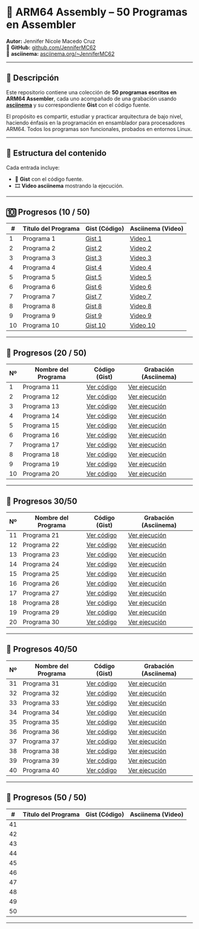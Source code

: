 # 🧠 ARM64 Assembly – 50 Programas en Assembler

**Autor:** Jennifer Nicole Macedo Cruz  
🔗 **GitHub:** [github.com/JenniferMC62](https://github.com/JenniferMC62)  
🎥 **asciinema:** [asciinema.org/~JenniferMC62](https://asciinema.org/~JenniferMC62)

---

## 📝 Descripción

Este repositorio contiene una colección de **50 programas escritos en ARM64 Assembler**, cada uno acompañado de una grabación usando **[asciinema](https://asciinema.org/)** y su correspondiente **Gist** con el código fuente.

El propósito es compartir, estudiar y practicar arquitectura de bajo nivel, haciendo énfasis en la programación en ensamblador para procesadores ARM64. Todos los programas son funcionales, probados en entornos Linux.

---

## 📂 Estructura del contenido

Cada entrada incluye:

- 🔗 **Gist** con el código fuente.
- 🎞️ **Video asciinema** mostrando la ejecución.

---

## 🔟 Progresos (10 / 50)

| #  | Título del Programa         | Gist (Código)                                                                                     | Asciinema (Video)                                                                |
|----|-----------------------------|----------------------------------------------------------------------------------------------------|----------------------------------------------------------------------------------|
| 1  | Programa 1                  | [Gist 1](https://gist.github.com/JenniferMC62/2c26ce8a70cb615806c5052d5ecbc930)                   | [Video 1](https://asciinema.org/a/5pDLicz2zwYqdShcwdaIFKU2k)                    |
| 2  | Programa 2                  | [Gist 2](https://gist.github.com/JenniferMC62/29b69092bc225e9cda1222a3a3ba9d5f)                   | [Video 2](https://asciinema.org/a/gWwUchUkFPWKKJ3RNUVE7laIU)                    |
| 3  | Programa 3                  | [Gist 3](https://gist.github.com/JenniferMC62/ce7cc6adee22491c59f4e0a09cfaae96)                   | [Video 3](https://asciinema.org/a/ddgsaQZYAjMWYA5FREO2mb6JN)                    |
| 4  | Programa 4                  | [Gist 4](https://gist.github.com/JenniferMC62/10752c3fbb3e6ea9e9664486c8be3b42)                   | [Video 4](https://asciinema.org/a/9HtmGGcCbnL9UV28GWTZO8FMZ)                    |
| 5  | Programa 5                  | [Gist 5](https://gist.github.com/JenniferMC62/7b2e3b32de5dfc8980ec77e1abbedbd4)                   | [Video 5](https://asciinema.org/a/Z8GPgycsaKS4k0LvUnExhHtSV)                    |
| 6  | Programa 6                  | [Gist 6](https://gist.github.com/JenniferMC62/9810bb66f2abfbe5f5a2e38a091bdbec)                   | [Video 6](https://asciinema.org/a/hsQEKDev5apm71TlQh0ZaG0vw)                    |
| 7  | Programa 7                  | [Gist 7](https://gist.github.com/JenniferMC62/584a8fac3af1e0e09a09ceab2dc42629)                   | [Video 7](https://asciinema.org/a/koBynQoUkR5PYrq4oqw3Dv4s9)                    |
| 8  | Programa 8                  | [Gist 8](https://gist.github.com/JenniferMC62/86df91e6d313ce44756aee07c688f73d)                   | [Video 8](https://asciinema.org/a/90TItSdHl39AAWNe1KdL0esML)                    |
| 9  | Programa 9                  | [Gist 9](https://gist.github.com/JenniferMC62/88303eefdeb648932ef20705b193835a)                   | [Video 9](https://asciinema.org/a/tMExlPhwuPEPEUJTuQ2Y7mpIG)                    |
| 10 | Programa 10                 | [Gist 10](https://gist.github.com/JenniferMC62/bff4e5ac26306e47ac0acc2f4b8e3974)                  | [Video 10](https://asciinema.org/a/MLveLXWljyw0fIsU66bnnWKxj)                   |

---
## 🔢 Progresos (20 / 50)

| Nº | Nombre del Programa                  | Código (Gist)                                                                 | Grabación (Asciinema)                                                    |
|----|--------------------------------------|-------------------------------------------------------------------------------|--------------------------------------------------------------------------|
| 1  | Programa 11                  | [Ver código](https://gist.github.com/JenniferMC62/04e7119b4ccd0f33457abd704b5f388e) | [Ver ejecución](https://asciinema.org/a/R4QuhsG7ROIvN8RWJ6TGTPie6)       |
| 2  | Programa 12                 | [Ver código](https://gist.github.com/JenniferMC62/d1362ed02bbcbfc1ee32497614a9aa0d) | [Ver ejecución](https://asciinema.org/a/6uZQPRgaxWaPviIkMQsDmJteA)       |
| 3  | Programa 13        | [Ver código](https://gist.github.com/JenniferMC62/65e8b1ad5274ccbd48b0ea81a412dc0e) | [Ver ejecución](https://asciinema.org/a/PzhZuXhecL5CiCllzMBNbVTOB)       |
| 4  | Programa 14              | [Ver código](https://gist.github.com/JenniferMC62/11a39dbc33717130601c0da44a6c18b9) | [Ver ejecución](https://asciinema.org/a/0m6kJCYAmcvlcmMNr88K2LGDK)       |
| 5  | Programa 15           | [Ver código](https://gist.github.com/JenniferMC62/acd77869aade931c6f8076b08d8b1514) | [Ver ejecución](https://asciinema.org/a/H0iGUfM0Dd678bFgG4ufCUU29)       |
| 6  | Programa 16                   | [Ver código](https://gist.github.com/JenniferMC62/3aa78f270c17442a181a222f030093e6) | [Ver ejecución](https://asciinema.org/a/chbdjMiEjHBVl60LCHSgVDfLL)       |
| 7  | Programa 17               | [Ver código](https://gist.github.com/JenniferMC62/bdbb9a7c36b6bb99c1bafe3150efdb7f) | [Ver ejecución](https://asciinema.org/a/j0bfKNOYN8DbjgRuOoKKJfodM)       |
| 8  | Programa 18            | [Ver código](https://gist.github.com/JenniferMC62/be361afaa021190efd6412ca3d44b180) | [Ver ejecución](https://asciinema.org/a/jJK3G8jM5KTpragHnvCNmPrZA)       |
| 9  | Programa 19                 | [Ver código](https://gist.github.com/JenniferMC62/84ad952cb4a324034a9c54eb386a0278) | [Ver ejecución](https://asciinema.org/a/42NKJ0x99vMFuHoNMtuqeKVQC)       |
| 10 | Programa 20   | [Ver código](https://gist.github.com/JenniferMC62/6d6e1739a3614ae005bdf48801108aed) | [Ver ejecución](https://asciinema.org/a/f2RNCn8CoUOvXRAYYhEAmyOak)       |

---
## 🔢 Progresos 30/50
| Nº  | Nombre del Programa | Código (Gist)                                                                 | Grabación (Asciinema)                                                    |
|-----|---------------------|-------------------------------------------------------------------------------|--------------------------------------------------------------------------|
| 11  | Programa 21         | [Ver código](https://gist.github.com/JenniferMC62/5cecd8236ac18b35fb3638edfc42db2a) | [Ver ejecución](https://asciinema.org/a/CoYwFQ576ERGALYr9PZCktmQQ)       |
| 12  | Programa 22         | [Ver código](https://gist.github.com/JenniferMC62/86b0e79447a003c6e6dbd036acecafff) | [Ver ejecución](https://asciinema.org/a/YF9CiN4tv8AeAWhxtTETp3KIh)       |
| 13  | Programa 23         | [Ver código](https://gist.github.com/JenniferMC62/1ebe6f22d150b97a51cf73cb3e8737bf) | [Ver ejecución](https://asciinema.org/a/Zm1bjvKsushAicLqY3WwaeoiT)       |
| 14  | Programa 24         | [Ver código](https://gist.github.com/JenniferMC62/6a10e09bdd6af9aacd12a7d2af445047) | [Ver ejecución](https://asciinema.org/a/6ZBgDsmSz7iC0o7BEODWSifvW)       |
| 15  | Programa 25         | [Ver código](https://gist.github.com/JenniferMC62/f843f20423cff4a81b956bb6a4d4d42e) | [Ver ejecución](https://asciinema.org/a/Ksy6LFQgMYcsb0kWA76jaVLeI)       |
| 16  | Programa 26         | [Ver código](https://gist.github.com/JenniferMC62/3e66e3d5deb830a0ffe4db32c52de2be) | [Ver ejecución](https://asciinema.org/a/JQSH3LL89VAl3TDpQK3AH8M3j)       |
| 17  | Programa 27         | [Ver código](https://gist.github.com/JenniferMC62/3309eb99426bd821ca4a031bd8151d52) | [Ver ejecución](https://asciinema.org/a/2OXt698ieLHPYjm0wlOK64Fot)       |
| 18  | Programa 28         | [Ver código](https://gist.github.com/JenniferMC62/31e77393cc3786516365d16fcf2ce947) | [Ver ejecución](https://asciinema.org/a/A7mtYE6YfydiczsGDTDAWEils)       |
| 19  | Programa 29         | [Ver código](https://gist.github.com/JenniferMC62/303b8170382560c6001239381fdec635) | [Ver ejecución](https://asciinema.org/a/FP5dwiXEGgpVxVhyKUl2UGIUs)       |
| 20  | Programa 30         | [Ver código](https://gist.github.com/JenniferMC62/7d00494c94b4855d77473e67fcfc52c4) | [Ver ejecución](https://asciinema.org/a/SdfONE7oGII4FdvmWK5P5uy2j)       |


---

## 🔢 Progresos 40/50
| Nº  | Nombre del Programa | Código (Gist)                                                                 | Grabación (Asciinema)                                                    |
|-----|---------------------|-------------------------------------------------------------------------------|--------------------------------------------------------------------------|
| 31  | Programa 31         | [Ver código](https://gist.github.com/JenniferMC62/52098d9c57b7534544a27478125a44b7) | [Ver ejecución](https://asciinema.org/a/ugArp33eKsWynLJFgg4qiPGVa)       |
| 32  | Programa 32         | [Ver código](https://gist.github.com/JenniferMC62/01b0b4aa447dfa5c49a4a1508f79f573) | [Ver ejecución](https://asciinema.org/a/IAkYdj4gNvkInHofzBwM250jb)       |
| 33  | Programa 33         | [Ver código](https://gist.github.com/JenniferMC62/387bd7e49c0d95ff854908580141c9f9) | [Ver ejecución](https://asciinema.org/a/Nl5A4u7nHaD85SYxIGQRQ153B)       |
| 34  | Programa 34         | [Ver código](https://gist.github.com/JenniferMC62/8130bb30ed6bc9aa4cde8a81867821d7) | [Ver ejecución](https://asciinema.org/a/hlMiLZMohoGGNoIkYl67eTpWM)       |
| 35  | Programa 35         | [Ver código](https://gist.github.com/JenniferMC62/cdef0c3fb31e8ffd715327541cd1307a) | [Ver ejecución](https://asciinema.org/a/xtdkMyoowSfceK983puipXEc9)       |
| 36  | Programa 36         | [Ver código](https://gist.github.com/JenniferMC62/0e227b0ec109212aad7020732eb584e8) | [Ver ejecución](https://asciinema.org/a/A6Fi5ngdpNtyQkefauWqgaHu3)       |
| 37  | Programa 37         | [Ver código](https://gist.github.com/JenniferMC62/d038b3cbe40b17384854bc0020379858) | [Ver ejecución](https://asciinema.org/a/CiHlR3SeSkwIX6kCvGIoE0NEj)       |
| 38  | Programa 38         | [Ver código](https://gist.github.com/JenniferMC62/c115f5c8d5c2e36fd1a3e56b5c973fff) | [Ver ejecución](https://asciinema.org/a/VRknPaeygkz9fK8rFO029dNSw)       |
| 39  | Programa 39         | [Ver código](https://gist.github.com/JenniferMC62/15a0717c9edbb9b02c78f1d53d7863a5) | [Ver ejecución](https://asciinema.org/a/nQL9VP7l7y3bCHzRwW3LD57q1)       |
| 40  | Programa 40         | [Ver código](https://gist.github.com/JenniferMC62/bd31d0123aa5752ad6dfb23c0a2e6278) | [Ver ejecución](https://asciinema.org/a/VIp2bdDWcr7BaYLRVvqRt5QYm)       |

---

## 🔢 Progresos (50 / 50)

| #  | Título del Programa         | Gist (Código) | Asciinema (Video) |
|----|-----------------------------|---------------|-------------------|
| 41 |                             |               |                   |
| 42 |                             |               |                   |
| 43 |                             |               |                   |
| 44 |                             |               |                   |
| 45 |                             |               |                   |
| 46 |                             |               |                   |
| 47 |                             |               |                   |
| 48 |                             |               |                   |
| 49 |                             |               |                   |
| 50 |                             |               |                   |

---
